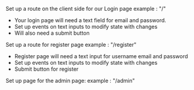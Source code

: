 Set up a route on the client side for our Login page
example : "/"

- Your login page will need a text field for email and password.
- Set up events on text inputs to modify state with changes
- Will also need a submit button

Set up a route for register page
example : "/register"

- Register page will need a text input for username email and password
- Set up events on text inputs to modify state with changes
- Submit button for register

Set up page for the admin page:
example : "/admin"
